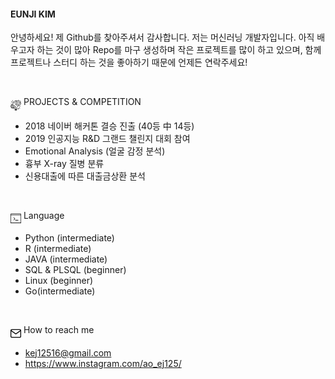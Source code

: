
<h4>EUNJI KIM</h4>


안녕하세요! 제 Github를 찾아주셔서 감사합니다. 저는 머신러닝 개발자입니다. 아직 배우고자 하는 것이 많아 Repo를 마구 생성하며 작은 프로젝트를 많이 하고 있으며, 함께 프로젝트나 스터디 하는 것을 좋아하기 때문에 언제든 연락주세요! 


<br>
<p><img src="./images/PROJECTS.png" align="middle"  width="17" height="17">   PROJECTS & COMPETITION</p>


- 2018 네이버 해커톤 결승 진출 (40등 中 14등)
- 2019 인공지능 R&D 그랜드 챌린지 대회 참여
- Emotional Analysis (얼굴 감정 분석)
- 흉부 X-ray 질병 분류
- 신용대출에 따른 대출금상환 분석


<br>
<p><img src="./images/console-icon.png" align="middle"  width="17" height="17"> Language</p>


* Python (intermediate)
* R (intermediate)
* JAVA (intermediate)
* SQL & PLSQL (beginner)
* Linux (beginner)
* Go(intermediate)


<br>
<p><img src="./images/email.png" align="middle"  width="17" height="17">  How to reach me </p>

* <a href="mailto:kej12516@gmail.com">   kej12516@gmail.com  </a>   <br>
* <a href="https://www.instagram.com/ao_ej125/">  https://www.instagram.com/ao_ej125/ </a>   <br>